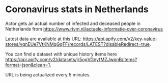 # Coronavirus stats in Netherlands
Actor gets an actual number of infected and deceased people in Netherlands from https://www.rivm.nl/actuele-informatie-over-coronavirus

Latest data are available at this URL: https://api.apify.com/v2/key-value-stores/vqnEUe7VtKNMqGqFF/records/LATEST?disableRedirect=true.

You can find a dataset with unique history items here https://api.apify.com/v2/datasets/jr5ogVGnyfMZJwpnB/items?format=json&clean=1.

URL is being actualized every 5 minutes.
